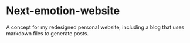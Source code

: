 # Next-emotion-website

A concept for my redesigned personal website, including a blog that uses markdown files to generate posts.

